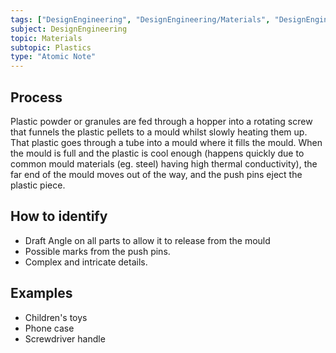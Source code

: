 ```yaml
---
tags: ["DesignEngineering", "DesignEngineering/Materials", "DesignEngineering/Materials/Plastics", "DesignEngineering/Materials/Plastics/Processes"]
subject: DesignEngineering
topic: Materials
subtopic: Plastics
type: "Atomic Note"
---
```


## Process
Plastic powder or granules are fed through a hopper into a rotating screw that funnels the plastic pellets to a mould whilst slowly heating them up. That plastic goes through a tube into a mould where it fills the mould. When the mould is full and the plastic is cool enough (happens quickly due to common mould materials (eg. steel) having high thermal conductivity), the far end of the mould moves out of the way, and the push pins eject the plastic piece.

## How to identify
 - Draft Angle on all parts to allow it to release from the mould
 - Possible marks from the push pins.
 - Complex and intricate details.

## Examples
 - Children's toys
 - Phone case
 - Screwdriver handle